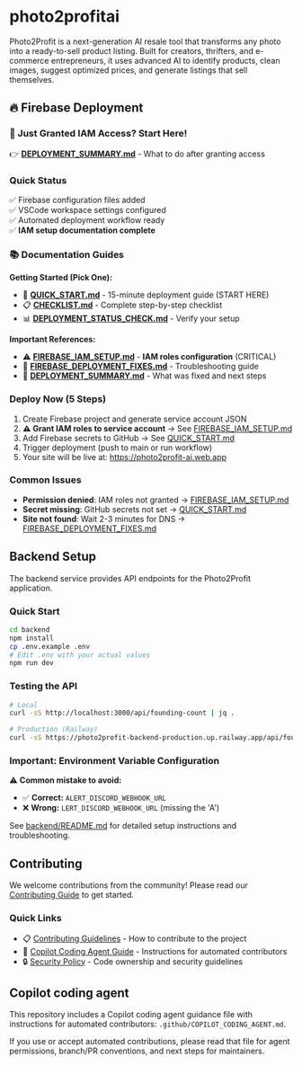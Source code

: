 # photo2profitai

Photo2Profit is a next-generation AI resale tool that transforms any photo into a ready-to-sell product listing. Built for creators, thrifters, and e-commerce entrepreneurs, it uses advanced AI to identify products, clean images, suggest optimized prices, and generate listings that sell themselves.

## 🔥 Firebase Deployment

### 🎯 Just Granted IAM Access? Start Here!
👉 **[DEPLOYMENT_SUMMARY.md](DEPLOYMENT_SUMMARY.md)** - What to do after granting access

### Quick Status
✅ Firebase configuration files added  
✅ VSCode workspace settings configured  
✅ Automated deployment workflow ready  
✅ **IAM setup documentation complete**

### 📚 Documentation Guides

**Getting Started (Pick One):**
- 🚀 **[QUICK_START.md](QUICK_START.md)** - 15-minute deployment guide (START HERE)
- 📋 **[CHECKLIST.md](CHECKLIST.md)** - Complete step-by-step checklist
- 📊 **[DEPLOYMENT_STATUS_CHECK.md](DEPLOYMENT_STATUS_CHECK.md)** - Verify your setup

**Important References:**
- ⚠️ **[FIREBASE_IAM_SETUP.md](FIREBASE_IAM_SETUP.md)** - **IAM roles configuration** (CRITICAL)
- 🔧 **[FIREBASE_DEPLOYMENT_FIXES.md](FIREBASE_DEPLOYMENT_FIXES.md)** - Troubleshooting guide
- 📝 **[DEPLOYMENT_SUMMARY.md](DEPLOYMENT_SUMMARY.md)** - What was fixed and next steps

### Deploy Now (5 Steps)
1. Create Firebase project and generate service account JSON
2. **⚠️ Grant IAM roles to service account** → See [FIREBASE_IAM_SETUP.md](FIREBASE_IAM_SETUP.md)
3. Add Firebase secrets to GitHub → See [QUICK_START.md](QUICK_START.md)
4. Trigger deployment (push to main or run workflow)
5. Your site will be live at: https://photo2profit-ai.web.app

### Common Issues
- **Permission denied**: IAM roles not granted → [FIREBASE_IAM_SETUP.md](FIREBASE_IAM_SETUP.md)
- **Secret missing**: GitHub secrets not set → [QUICK_START.md](QUICK_START.md)
- **Site not found**: Wait 2-3 minutes for DNS → [FIREBASE_DEPLOYMENT_FIXES.md](FIREBASE_DEPLOYMENT_FIXES.md)

## Backend Setup

The backend service provides API endpoints for the Photo2Profit application.

### Quick Start

```bash
cd backend
npm install
cp .env.example .env
# Edit .env with your actual values
npm run dev
```

### Testing the API

```bash
# Local
curl -sS http://localhost:3000/api/founding-count | jq .

# Production (Railway)
curl -sS https://photo2profit-backend-production.up.railway.app/api/founding-count | jq .
```

### Important: Environment Variable Configuration

⚠️ **Common mistake to avoid:**

- ✅ **Correct:** `ALERT_DISCORD_WEBHOOK_URL`
- ❌ **Wrong:** `LERT_DISCORD_WEBHOOK_URL` (missing the 'A')

See [backend/README.md](backend/README.md) for detailed setup instructions and troubleshooting.

## Contributing

We welcome contributions from the community! Please read our [Contributing Guide](CONTRIBUTING.md) to get started.

### Quick Links
- 📋 [Contributing Guidelines](CONTRIBUTING.md) - How to contribute to the project
- 🤖 [Copilot Coding Agent Guide](.github/COPILOT_CODING_AGENT.md) - Instructions for automated contributors
- 🔒 [Security Policy](.github/CODEOWNERS) - Code ownership and security guidelines

## Copilot coding agent

This repository includes a Copilot coding agent guidance file with instructions for automated contributors: `.github/COPILOT_CODING_AGENT.md`.

If you use or accept automated contributions, please read that file for agent permissions, branch/PR conventions, and next steps for maintainers.
